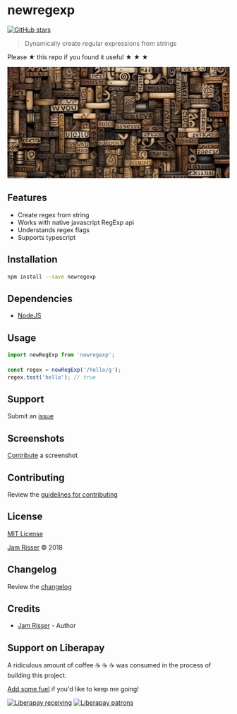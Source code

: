 # newregexp

[![GitHub stars](https://img.shields.io/github/stars/codejamninja/newregexp.svg?style=social&label=Stars)](https://github.com/codejamninja/newregexp)

> Dynamically create regular expressions from strings

Please ★ this repo if you found it useful ★ ★ ★

![](assets/newregexp.png)

## Features

* Create regex from string
* Works with native javascript RegExp api
* Understands regex flags
* Supports typescript


## Installation

```sh
npm install --save newregexp
```


## Dependencies

* [NodeJS](https://nodejs.org)


## Usage

```js
import newRegExp from 'newregexp';

const regex = newRegExp('/hello/g');
regex.test('hello'); // true
```


## Support

Submit an [issue](https://github.com/codejamninja/newregexp/issues/new)


## Screenshots

[Contribute](https://github.com/codejamninja/newregexp/blob/master/CONTRIBUTING.md) a screenshot


## Contributing

Review the [guidelines for contributing](https://github.com/codejamninja/newregexp/blob/master/CONTRIBUTING.md)


## License

[MIT License](https://github.com/codejamninja/newregexp/blob/master/LICENSE)

[Jam Risser](https://codejam.ninja) © 2018


## Changelog

Review the [changelog](https://github.com/codejamninja/newregexp/blob/master/CHANGELOG.md)


## Credits

* [Jam Risser](https://codejam.ninja) - Author


## Support on Liberapay

A ridiculous amount of coffee ☕ ☕ ☕ was consumed in the process of building this project.

[Add some fuel](https://liberapay.com/codejamninja/donate) if you'd like to keep me going!

[![Liberapay receiving](https://img.shields.io/liberapay/receives/codejamninja.svg?style=flat-square)](https://liberapay.com/codejamninja/donate)
[![Liberapay patrons](https://img.shields.io/liberapay/patrons/codejamninja.svg?style=flat-square)](https://liberapay.com/codejamninja/donate)
